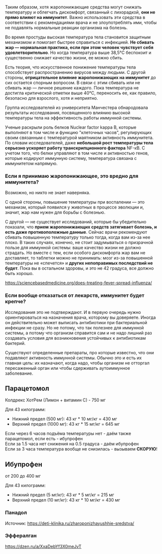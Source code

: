 Таким образом, хотя жаропонижающие средства могут снижать температуру и облегчать дискомфорт, связанный с лихорадкой, **они не прямо влияют на иммунитет**. Важно использовать эти средства в соответствии с рекомендациями врача и не злоупотреблять ими, чтобы не подавлять нормальные реакции организма на болезнь.

Во время простуды высокая температура тела становится защитным механизмом и помогает быстрее справиться с инфекцией. **Не сбивать жар — нормальная практика, если при этом человек чувствует себя удовлетворительно**. Но когда температура выше 38,5°С беспокоит и существенно снижает качество жизни, ее можно сбить.

Есть теория, что искусственное понижение температуры тела способствует распространению вирусов между людьми. С другой стороны, **отрицательное влияние жаропонижающих на иммунитет** до сих остается спорным вопросом. В связи с этим сбивать или не сбивать жар — личное решение каждого. Пока температура не достигла критической отметки выше 40°С, переносить ее, как правило, безопасно для взрослого, хотя и неприятно.

Группа исследователей из университета Манчестера обнародовала результаты исследования, посвященного влиянию высокой температуры тела на эффективность работы иммунной системы.

Ученые раскрыли роль белков Nuclear factor kappa B, которые выполняют в том числе и функцию "клеточных часов", регулирующих своим связанным с температурой маятником активность иммунитета. По словам исследователей, даже **небольшой рост температуры тела серьезно ускоряет работу транскрипционного фактора** NF-κB. С учетом того, что белки управляют в том числе и активностью генов, которые кодируют иммунную систему, температура связана с иммунитетом напрямую. 

### Если я принимаю жаропонижающее, это вредно для иммунитета?
Возможно, но никто не знает наверняка.

С одной стороны, повышение температуры при воспалении — это механизм, который появился у животных в процессе эволюции и, значит, жар нам нужен для борьбы с болезнью.

С другой — не существует исследований, которые бы убедительно показали, что **прием жаропонижающих средств затягивает болезнь, и есть даже противоположные данные**. Сейчас врачи рекомендуют сбивать повышенную температуру только тогда, когда вам из-за нее плохо. В таких случаях, конечно, не стоит задумываться о призрачной пользе для иммунной системы: ваше качество жизни не должно страдать. Но вместе с тем, если особого дискомфорта жар вам не доставляет, то таблетки можно не принимать: мозг из-за повышенной температуры не «спечется» и **других непоправимых последствий не будет**. Пока вы в остальном здоровы, и это не 42 градуса, все должно быть хорошо.

https://sciencebasedmedicine.org/does-treating-fever-spread-influenza/

### Если вообще отказаться от лекарств, иммунитет будет крепче?
Исследования это не подтверждают. И в первую очередь нужно ориентироваться на назначения врача, которому вы доверяете. Иногда он действительно может выписать антибиотики при бактериальной инфекции не сразу. Но не потому, что так полезнее для иммунной системы, а потому что организм справится сам и не надо лишний раз создавать условия для возникновения устойчивых к антибиотикам бактерий.

Существуют определенные препараты, про которые известно, что они подавляют активность иммунной системы. Обычно это и есть их главная цель: их назначают, когда надо, чтобы организм не отторгал пересаженный орган или чтобы сдерживать аутоиммунное заболевание.

## Парацетомол
Колдрекс ХотРем (Лимон + витамин С) - 750 мг

Для 43 килограмм:
- Нижний предел (500 мг): 43 кг * 10 мг/кг = 430 мг
- Верхний предел (1000 мг): 43 кг * 15 мг/кг = 645 мг

Если через 6 часов подъёма температуры нет - даём также парацетомол, если есть - ибупрофен
<br>
Если за 1.5 часа нет снижения на 0.5 градуса - даём ибупрофен
<br>
Если за 3 часа температура вообще не снизилась - вызываем **СКОРУЮ**!

## Ибупрофен
от 200 до 400 мг

Для 43 килограмм:
- Нижний предел (5 мг/кг): 43 кг * 5 мг/кг = 215 мг
- Верхний предел (10 мг/кг): 43 кг * 10 мг/кг = 430 мг

### Панадол
Источник: https://deti-klinika.ru/zharoponizhayushhie-sredstva/

### Эффералган
https://dzen.ru/a/XxaDebYf3X0meJvT
